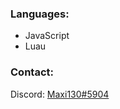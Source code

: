 ### Languages:
- JavaScript
- Luau
### Contact:
Discord: [Maxi130#5904](https://maxi130.web.app/discord/)
